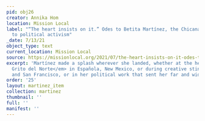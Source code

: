 ```yaml
---
pid: obj26
creator: Annika Hom
location: Mission Local
label: "“The heart insists on it.” Odes to Betita Martínez, the Chicana pioneer dedicated
  to political activism"
_date: 7/13/21
object_type: text
current_location: Mission Local
source: https://missionlocal.org/2021/07/the-heart-insists-on-it-odes-to-betita-martinez-the-chicana-pioneer-dedicated-to-political-activism/
excerpt: 'Martínez made a splash wherever she landed, whether at the helm of <em>El
  Grito del Norte</em> in Española, New Mexico, or during creative stints in New York
  and San Francisco, or in her political work that sent her far and wide. '
order: '25'
layout: martinez_item
collection: martinez
thumbnail: ''
full: ''
manifest: ''
---
```

